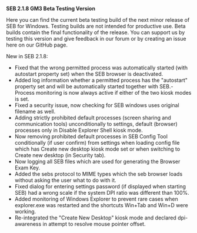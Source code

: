 **SEB 2.1.8 GM3 Beta Testing Version**

Here you can find the current beta testing build of the next minor release of SEB for Windows. Testing builds are not intended for productive use. Beta builds contain the final functionality of the release. You can support us by testing this version and give feedback in our forum or by creating an issue here on our GitHub page. 

New in SEB 2.1.8:

- Fixed that the wrong permitted process was automatically started (with autostart property set) when the SEB browser is deactivated.
- Added log information whether a permitted process has the "autostart" property set and will be automatically started together with SEB.- Process monitoring is now always active if either of the two kiosk modes is set.
- Fixed a security issue, now checking for SEB windows uses original filename as well.
- Adding strictly prohibited default processes (screen sharing and communication tools) unconditionally to settings, default (browser) processes only in Disable Explorer Shell kiosk mode.
- Now removing prohibited default processes in SEB Config Tool conditionally (if user confirm) from settings when loading config file which has Create new desktop kiosk mode set or when switching to Create new desktop (in Security tab).
- Now logging all SEB files which are used for generating the Browser Exam Key.
- Added the sebs protocol to MIME types which the seb browser loads without asking the user what to do with it.
- Fixed dialog for entering settings password (if displayed when starting SEB) had a wrong scale if the system DPI ratio was different than 100%.
- Added monitoring of Windows Explorer to prevent rare cases when explorer.exe was restarted and the shortcuts Win+Tab and Win+D were working.
- Re-integrated the "Create New Desktop" kiosk mode and declared dpi-awareness in attempt to resolve mouse pointer offset.